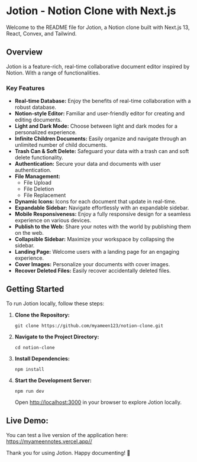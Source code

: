 # Jotion - Notion Clone with Next.js

Welcome to the README file for Jotion, a Notion clone built with Next.js 13, React, Convex, and Tailwind.

## Overview

Jotion is a feature-rich, real-time collaborative document editor inspired by Notion. With a range of functionalities.

### Key Features

- **Real-time Database:** Enjoy the benefits of real-time collaboration with a robust database.
- **Notion-style Editor:** Familiar and user-friendly editor for creating and editing documents.
- **Light and Dark Mode:** Choose between light and dark modes for a personalized experience.
- **Infinite Children Documents:** Easily organize and navigate through an unlimited number of child documents.
- **Trash Can & Soft Delete:** Safeguard your data with a trash can and soft delete functionality.
- **Authentication:** Secure your data and documents with user authentication.
- **File Management:**
  - File Upload
  - File Deletion
  - File Replacement
- **Dynamic Icons:** Icons for each document that update in real-time.
- **Expandable Sidebar:** Navigate effortlessly with an expandable sidebar.
- **Mobile Responsiveness:** Enjoy a fully responsive design for a seamless experience on various devices.
- **Publish to the Web:** Share your notes with the world by publishing them on the web.
- **Collapsible Sidebar:** Maximize your workspace by collapsing the sidebar.
- **Landing Page:** Welcome users with a landing page for an engaging experience.
- **Cover Images:** Personalize your documents with cover images.
- **Recover Deleted Files:** Easily recover accidentally deleted files.

## Getting Started

To run Jotion locally, follow these steps:

1. **Clone the Repository:**
   ```
   git clone https://github.com/myameen123/notion-clone.git
   ```

2. **Navigate to the Project Directory:**
   ```
   cd notion-clone
   ```

3. **Install Dependencies:**
   ```
   npm install
   ```

4. **Start the Development Server:**
   ```
   npm run dev
   ```
   Open [http://localhost:3000](http://localhost:3000) in your browser to explore Jotion locally.

## Live Demo:

You can test a live version of the application here: https://myameennotes.vercel.app//

Thank you for using Jotion. Happy documenting! 🚀
